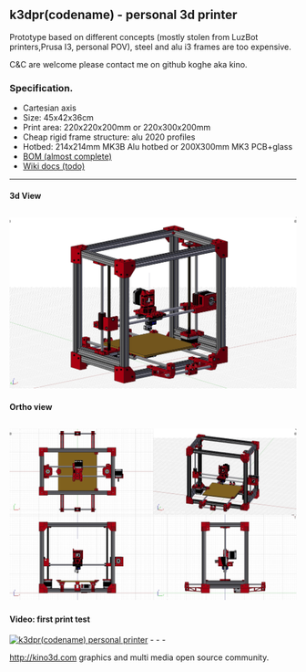 ## k3dpr(codename) - personal 3d printer 
Prototype based on different concepts (mostly stolen from LuzBot printers,Prusa I3, personal POV), steel and alu i3 frames are too expensive.

C&C are welcome please contact me on github koghe aka kino.

### Specification.
* Cartesian axis
* Size: 45x42x36cm
* Print area: 220x220x200mm or 220x300x200mm
* Cheap rigid frame structure: alu 2020 profiles
* Hotbed: 214x214mm MK3B Alu hotbed or 200X300mm MK3 PCB+glass 
* [ BOM (almost complete) ](https://docs.google.com/spreadsheets/d/132ylacQ8kRl86Y7bMYP7g0gJWVFWwMlT_N-luGjxloo/edit#gid=0 )
* [Wiki docs (todo)](../../wiki)
---
#### 3d View
![Alt text](./images/3dview_new.jpg?raw=true, "quadview")
--
#### Ortho view
![Alt text](./images/quadview_new.jpg?raw=true, "quadview")
--
#### Video: first print test 
<a href="http://www.youtube.com/watch?feature=player_embedded&v=c9imkmnhGjs" target="_blank">
<img src="http://img.youtube.com/vi/c9imkmnhGjs/maxresdefault.jpg" alt="k3dpr(codename) personal printer" width="720" border="0" /></a>
- - -

http://kino3d.com graphics and multi media open source community.





